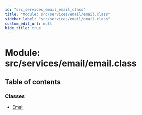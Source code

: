 ```yaml
---
id: "src_services_email_email_class"
title: "Module: src/services/email/email.class"
sidebar_label: "src/services/email/email.class"
custom_edit_url: null
hide_title: true
---
```


# Module: src/services/email/email.class

## Table of contents

### Classes

- [Email](../classes/src_services_email_email_class.email.md)
